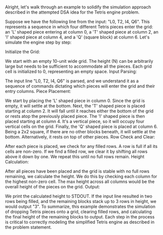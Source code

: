 Alright, let's walk through an example to solidify the simulation approach described in the attempted DSA idea for the Tetris engine problem.

Suppose we have the following line from the input: "L0, T2, I4, Q6". This represents a sequence in which four different Tetris pieces enter the grid: an 'L' shaped piece entering at column 0, a 'T' shaped piece at column 2, an 'I' shaped piece at column 4, and a 'Q' (square block) at column 6. Let's simulate the engine step by step:

Initialize the Grid:

We start with an empty 10-unit wide grid. The height (N) can be arbitrarily large but needs to be sufficient to accommodate all the pieces. Each grid cell is initialized to 0, representing an empty space.
Input Parsing:

The input line "L0, T2, I4, Q6" is parsed, and we understand it as a sequence of commands dictating which pieces will enter the grid and their entry columns.
Piece Placement:

We start by placing the 'L' shaped piece in column 0. Since the grid is empty, it will settle at the bottom.
Next, the 'T' shaped piece is placed starting at column 2. It will fall until it reaches either the bottom of the grid or rests atop the previously placed piece.
The 'I' shaped piece is then placed starting at column 4. It's a vertical piece, so it will occupy four vertical cells on the grid.
Finally, the 'Q' shaped piece is placed at column 6. Being a 2x2 square, if there are no other blocks beneath, it will settle at the bottom. Alternatively, it rests on top of other pieces.
Row Check and Clear:

After each piece is placed, we check for any filled rows. A row is full if all its cells are non-zero. If we find a filled row, we clear it by shifting all rows above it down by one. We repeat this until no full rows remain.
Height Calculation:

After all pieces have been placed and the grid is stable with no full rows remaining, we calculate the height. We do this by checking each column for the highest non-zero cell. The max height across all columns would be the overall height of the pieces on the grid.
Output:

We print the calculated height to STDOUT. If the input line resulted in two rows being filled, and the remaining blocks stack up to 3 rows in height, we would output "3".
To summarize, this example demonstrates the simulation of dropping Tetris pieces onto a grid, clearing filled rows, and calculating the final height of the remaining blocks to output. Each step in the process is critical to correctly modeling the simplified Tetris engine as described in the problem statement.